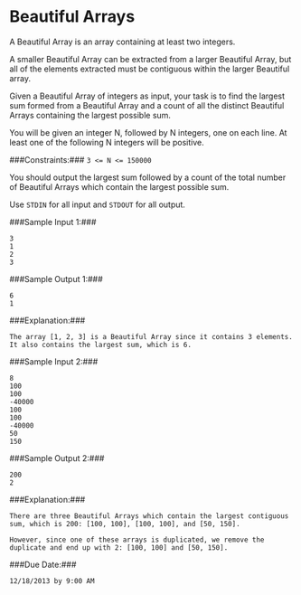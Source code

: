 Beautiful Arrays
================

A Beautiful Array is an array containing at least two integers.

A smaller Beautiful Array can be extracted from a larger Beautiful Array, but all of the elements extracted must be contiguous within the larger Beautiful array.

Given a Beautiful Array of integers as input, your task is to find the largest sum formed from a Beautiful Array and a count of all the distinct Beautiful Arrays containing the largest possible sum.

You will be given an integer N, followed by N integers, one on each line.  At least one of the following N integers will be positive.

###Constraints:###
`3 <= N <= 150000`

You should output the largest sum followed by a count of the total number of Beautiful Arrays which contain the largest possible sum.

Use `STDIN` for all input and `STDOUT` for all output.



###Sample Input 1:###

```
3
1
2
3
```


###Sample Output 1:###

```
6
1
```

###Explanation:###

```
The array [1, 2, 3] is a Beautiful Array since it contains 3 elements.  It also contains the largest sum, which is 6.
```


###Sample Input 2:###

```
8
100
100
-40000
100
100
-40000
50
150
```


###Sample Output 2:###

```
200
2
```

###Explanation:###

```
There are three Beautiful Arrays which contain the largest contiguous sum, which is 200: [100, 100], [100, 100], and [50, 150].

However, since one of these arrays is duplicated, we remove the duplicate and end up with 2: [100, 100] and [50, 150].
```


###Due Date:###

```
12/18/2013 by 9:00 AM
```
